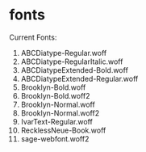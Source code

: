 # fonts

Current Fonts:
1. ABCDiatype-Regular.woff
2. ABCDiatype-RegularItalic.woff
3. ABCDiatypeExtended-Bold.woff
4. ABCDiatypeExtended-Regular.woff
5. Brooklyn-Bold.woff
6. Brooklyn-Bold.woff2
7. Brooklyn-Normal.woff
8. Brooklyn-Normal.woff2
9. IvarText-Regular.woff
10. RecklessNeue-Book.woff
11. sage-webfont.woff2
